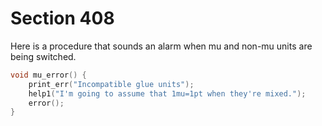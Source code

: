# Section 408

Here is a procedure that sounds an alarm when mu and non-mu units are being switched.

```c error.c
void mu_error() {
    print_err("Incompatible glue units");
    help1("I'm going to assume that 1mu=1pt when they're mixed.");
    error();
}
```
